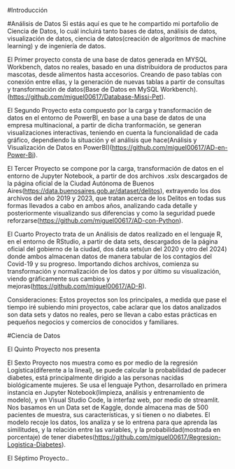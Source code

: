 #Introducción

#Análisis de Datos
Si estás aquí es que te he compartido mi portafolio de Ciencia de Datos, lo cuál incluirá tanto bases de datos, análisis de datos, visualización de datos, ciencia de datos(creación de algoritmos de machine learning) y de ingeniería de datos.

El Primer proyecto consta de una base de datos generada en MYSQL Workbench, datos no reales, basado en una distribuidora de productos para mascotas, desde alimentos hasta accesorios. Creando de paso tablas con conexión entre ellas, y la generación de nuevas tablas a partir de consultas y transformación de datos(Base de Datos en MySQL Workbench).(https://github.com/miguel00617/Database-Missi-Pet).

El Segundo Proyecto esta compuesto por la carga y transformación de datos en el entorno de PowerBI, en base a una base de datos de una empresa multinacional, a partir de dicha tranformación, se generan visualizaciones interactivas, teniendo en cuenta la funcionalidad de cada gráfico, dependiendo la situación y el análisis que hace(Análisis y Visualización de Datos en PowerBI)(https://github.com/miguel00617/AD-en-Power-Bi).

El Tercer Proyecto se compone por la carga, transformación de datos en el entorno de Jupyter Notebook, a partir de dos archivos .xslx
 descargados de la página oficial de la Ciudad Autónoma de Buenos Aires(https://data.buenosaires.gob.ar/dataset/delitos), extrayendo los dos archivos del año 2019 y 2023, que tratan acerca de los Delitos en todas sus formas llevados a cabo en ambos años, analizando cada detalle y posteriormente visualizando sus diferencias y como la seguridad puede reforzarse(https://github.com/miguel00617/AD-con-Python).

 El Cuarto Proyecto trata de un Análisis de datos realizado en el lenguaje R, en el entorno de RStudio, a partir de data sets, descargados de la página oficial del gobierno de la ciudad, dos data sets(un del 2020 y otro del 2024) donde ambos almacenan datos de manera tabular de los contagios del Covid-19 y su progreso. Importando dichos archivos, comienza su transformación y normalización de los datos y por último su visualización, viendo gráficamente sus cambios y mejoras(https://github.com/miguel00617/AD-R). 

 Consideraciones: Estos proyectos son los principales, a medida que pase el tiempo iré subiendo mini proyectos, cabe aclarar que los datos analizados son data sets y datos no reales, pero se llevan a cabo estas prácticas en pequeños negocios y comercios de conocidos y familiares.

 #Ciencia de Datos

 El Quinto Proyecto nos presenta

 El Sexto Proyecto nos muestra como es por medio de la regresión Logística(diferente a la lineal), se puede calcular la probabilidad de padecer diabetes, está principalmente dirigido a las personas nacidas biológicamente mujeres. Se usa el lenguaje Python, desarrollado en primera instancia en Jupyter Notebook(limpieza, análisis y entrenamiento de modelo), y en Visual Studio Code, la interfaz web, por medio de streamlit. Nos basamos en un Data set de Kaggle, donde almacena mas de 500 pacientes de muestra, sus características, y si tienen o no diabetes. El modelo recoje los datos, los analiza y se lo entrena para que aprenda las similitudes, y la relación entre las variables, y la probabilidad(mostrada en porcentaje) de tener diabetes(https://github.com/miguel00617/Regresion-Logistica-Diabetes).


 El Séptimo Proyecto..

